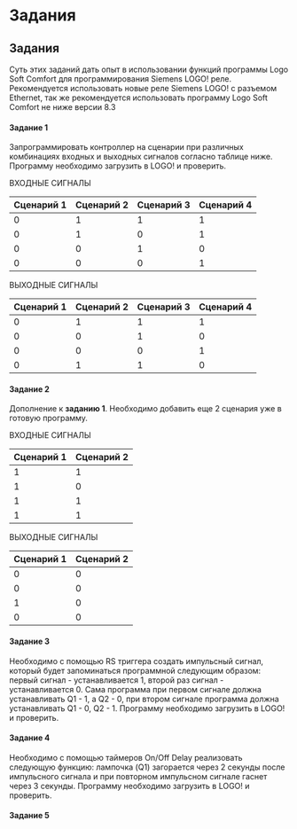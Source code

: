 # Задания

## Задания

Суть этих заданий дать опыт в использовании функций программы Logo Soft Comfort для программирования Siemens LOGO! реле. Рекомендуется использовать новые реле Siemens LOGO! с разъемом Ethernet, так же рекомендуется использовать программу Logo Soft Comfort не ниже версии 8.3



#### Задание 1 <a href="#task1" id="task1"></a>

Запрограммировать контроллер на сценарии при различных комбинациях входных и выходных сигналов согласно таблице ниже. Программу необходимо загрузить в LOGO! и проверить.

ВХОДНЫЕ СИГНАЛЫ

| Сценарий 1 | Сценарий 2 | Сценарий 3 | Сценарий 4 |
| ---------- | ---------- | ---------- | ---------- |
| 0          | 1          | 1          | 1          |
| 0          | 1          | 0          | 1          |
| 0          | 0          | 1          | 0          |
| 0          | 0          | 0          | 1          |

ВЫХОДНЫЕ СИГНАЛЫ

| Сценарий 1 | Сценарий 2 | Сценарий 3 | Сценарий 4 |
| ---------- | ---------- | ---------- | ---------- |
| 0          | 1          | 1          | 1          |
| 0          | 0          | 1          | 0          |
| 0          | 0          | 0          | 1          |
| 0          | 1          | 1          | 0          |

#### Задание 2 <a href="#task2" id="task2"></a>

Дополнение к **заданию 1**. Необходимо добавить еще 2 сценария уже в готовую программу.

ВХОДНЫЕ СИГНАЛЫ

| Сценарий 1 | Сценарий 2 |
| ---------- | ---------- |
| 1          | 1          |
| 1          | 0          |
| 1          | 1          |
| 1          | 1          |

ВЫХОДНЫЕ СИГНАЛЫ

| Сценарий 1 | Сценарий 2 |
| ---------- | ---------- |
| 0          | 0          |
| 0          | 0          |
| 1          | 0          |
| 0          | 0          |

#### Задание 3

Необходимо с помощью RS триггера создать импульсный сигнал, который будет запоминаться программной следующим образом: первый сигнал - устанавливается 1, второй раз сигнал - устанавливается 0. Сама программа при первом сигнале должна устанавливать Q1 - 1, а Q2 - 0, при втором сигнале программа должна устанавливать Q1 - 0, Q2 - 1. Программу необходимо загрузить в LOGO! и проверить.

#### Задание 4

Необходимо с помощью таймеров On/Off Delay реализовать следующую функцию: лампочка (Q1) загорается через 2 секунды после импульсного сигнала и при повторном импульсном сигнале гаснет через 3 секунды. Программу необходимо загрузить в LOGO! и проверить.

#### Задание 5

